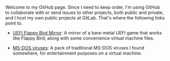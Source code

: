 Welcome to my GitHub page. Since I need to keep order, I'm using GitHub
to collaborate with or send issues to other projects, both public and
private, and I host my own public projects at GitLab. That's where
the following links point to.

* [UEFI Flappy Bird Mirror](https://gitlab.com/llsant/flappy-bird-uefi-backup): A mirror of a bare-metal UEFI game that
works like Flappy Bird, along with some convenience virtual machine files.

* [MS-DOS viruses](https://gitlab.com/llsant/ms-dos-viruses): A pack of traditional MS-DOS viruses I found somewhere, for entertainment purposes on a virtual machine.
